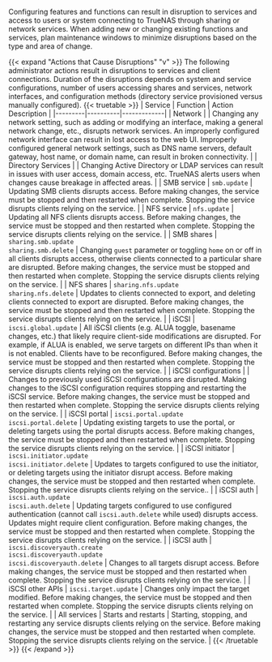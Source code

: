 &NewLine;

Configuring features and functions can result in disruption to services and access to users or system connecting to TrueNAS through sharing or network services.
When adding new or changing existing functions and services, plan maintenance windows to minimize disruptions based on the type and area of change.

{{< expand "Actions that Cause Disruptions" "v" >}}
The following administrator actions  result in disruptions to services and client connections.
Duration of the disruptions depends on system and service configurations, number of users accessing shares and services, network interfaces, and configuration methods (directory service provisioned versus manually configured).
{{< truetable >}}
| Service | Function | Action Description |
|---------|----------|-------------|
| Network |  | Changing any network setting, such as adding or modifying an interface, making a general network change, etc., disrupts network services. An improperly configured network interface can result in lost access to the web UI. Improperly configured general network settings, such as DNS name servers, default gateway, host name, or domain name, can result in broken connectivity. |
| Directory Services |  | Changing Active Directory or LDAP services can result in issues with user access, domain access, etc. TrueNAS alerts users when changes cause breakage in affected areas. |
| SMB service | `smb.update` | Updating SMB clients disrupts access. Before making changes, the service must be stopped and then restarted when complete. Stopping the service disrupts clients relying on the service. |
| NFS service | `nfs.update` | Updating all NFS clients disrupts access. Before making changes, the service must be stopped and then restarted when complete. Stopping the service disrupts clients relying on the service. |
| SMB shares | `sharing.smb.update`<br>`sharing.smb.delete` | Changing `guest` parameter or toggling `home` on or off in all clients disrupts access, otherwise clients connected to a particular share are disrupted. Before making changes, the service must be stopped and then restarted when complete. Stopping the service disrupts clients relying on the service. |
| NFS shares | `sharing.nfs.update`<br>`sharing.nfs.delete` | Updates to clients connected to export, and deleting clients connected to export are disrupted. Before making changes, the service must be stopped and then restarted when complete. Stopping the service disrupts clients relying on the service. |
| iSCSI | `iscsi.global.update` | All iSCSI clients (e.g. ALUA toggle, basename changes, etc.) that likely require client-side modifications are disrupted. For example, if ALUA is enabled, we serve targets on different IPs than when it is not enabled. Clients have to be reconfigured. Before making changes, the service must be stopped and then restarted when complete. Stopping the service disrupts clients relying on the service. |
| iSCSI configurations |  | Changes to previously used iSCSI configurations are disrupted. Making changes to the iSCSI configuration requires stopping and restarting the iSCSI service. Before making changes, the service must be stopped and then restarted when complete. Stopping the service disrupts clients relying on the service. |
| iSCSI portal | `iscsi.portal.update`<br>`iscsi.portal.delete` | Updating existing targets to use the portal, or deleting targets using the portal disrupts access. Before making changes, the service must be stopped and then restarted when complete. Stopping the service disrupts clients relying on the service. |
| iSCSI initiator | `iscsi.initiator.update`<br>`iscsi.initiator.delete` | Updates to targets configured to use the initiator, or deleting targets using the initiator disrupt access. Before making changes, the service must be stopped and then restarted when complete. Stopping the service disrupts clients relying on the service.. |
| iSCSI auth | `iscsi.auth.update`<br>`iscsi.auth.delete` | Updating targets configured to use configured authentication (cannot call `iscsi.auth.delete` while used) disrupts access. Updates might require client configuration. Before making changes, the service must be stopped and then restarted when complete. Stopping the service disrupts clients relying on the service. |
| iSCSI auth | `iscsi.discoveryauth.create`<br>`iscsi.discoveryauth.update`<br>`iscsi.discoveryauth.delete` | Changes to all targets disrupt access. Before making changes, the service must be stopped and then restarted when complete. Stopping the service disrupts clients relying on the service. |
| iSCSI other APIs | `iscsi.target.update` | Changes only impact the target modified. Before making changes, the service must be stopped and then restarted when complete. Stopping the service disrupts clients relying on the service. |
| All services | Starts and restarts | Starting, stopping, and restarting any service disrupts clients relying on the service. Before making changes, the service must be stopped and then restarted when complete. Stopping the service disrupts clients relying on the service. |
{{< /truetable >}}
{{< /expand >}}
